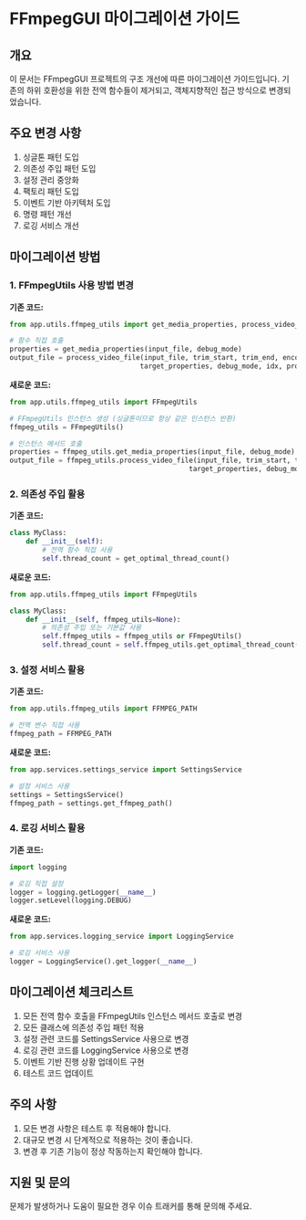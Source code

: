 # FFmpegGUI 마이그레이션 가이드

## 개요

이 문서는 FFmpegGUI 프로젝트의 구조 개선에 따른 마이그레이션 가이드입니다. 기존의 하위 호환성을 위한 전역 함수들이 제거되고, 객체지향적인 접근 방식으로 변경되었습니다.

## 주요 변경 사항

1. 싱글톤 패턴 도입
2. 의존성 주입 패턴 도입
3. 설정 관리 중앙화
4. 팩토리 패턴 도입
5. 이벤트 기반 아키텍처 도입
6. 명령 패턴 개선
7. 로깅 서비스 개선

## 마이그레이션 방법

### 1. FFmpegUtils 사용 방법 변경

**기존 코드:**
```python
from app.utils.ffmpeg_utils import get_media_properties, process_video_file

# 함수 직접 호출
properties = get_media_properties(input_file, debug_mode)
output_file = process_video_file(input_file, trim_start, trim_end, encoding_options, 
                                target_properties, debug_mode, idx, progress_callback)
```

**새로운 코드:**
```python
from app.utils.ffmpeg_utils import FFmpegUtils

# FFmpegUtils 인스턴스 생성 (싱글톤이므로 항상 같은 인스턴스 반환)
ffmpeg_utils = FFmpegUtils()

# 인스턴스 메서드 호출
properties = ffmpeg_utils.get_media_properties(input_file, debug_mode)
output_file = ffmpeg_utils.process_video_file(input_file, trim_start, trim_end, encoding_options, 
                                            target_properties, debug_mode, idx, progress_callback)
```

### 2. 의존성 주입 활용

**기존 코드:**
```python
class MyClass:
    def __init__(self):
        # 전역 함수 직접 사용
        self.thread_count = get_optimal_thread_count()
```

**새로운 코드:**
```python
from app.utils.ffmpeg_utils import FFmpegUtils

class MyClass:
    def __init__(self, ffmpeg_utils=None):
        # 의존성 주입 또는 기본값 사용
        self.ffmpeg_utils = ffmpeg_utils or FFmpegUtils()
        self.thread_count = self.ffmpeg_utils.get_optimal_thread_count()
```

### 3. 설정 서비스 활용

**기존 코드:**
```python
from app.utils.ffmpeg_utils import FFMPEG_PATH

# 전역 변수 직접 사용
ffmpeg_path = FFMPEG_PATH
```

**새로운 코드:**
```python
from app.services.settings_service import SettingsService

# 설정 서비스 사용
settings = SettingsService()
ffmpeg_path = settings.get_ffmpeg_path()
```

### 4. 로깅 서비스 활용

**기존 코드:**
```python
import logging

# 로깅 직접 설정
logger = logging.getLogger(__name__)
logger.setLevel(logging.DEBUG)
```

**새로운 코드:**
```python
from app.services.logging_service import LoggingService

# 로깅 서비스 사용
logger = LoggingService().get_logger(__name__)
```

## 마이그레이션 체크리스트

1. 모든 전역 함수 호출을 FFmpegUtils 인스턴스 메서드 호출로 변경
2. 모든 클래스에 의존성 주입 패턴 적용
3. 설정 관련 코드를 SettingsService 사용으로 변경
4. 로깅 관련 코드를 LoggingService 사용으로 변경
5. 이벤트 기반 진행 상황 업데이트 구현
6. 테스트 코드 업데이트

## 주의 사항

1. 모든 변경 사항은 테스트 후 적용해야 합니다.
2. 대규모 변경 시 단계적으로 적용하는 것이 좋습니다.
3. 변경 후 기존 기능이 정상 작동하는지 확인해야 합니다.

## 지원 및 문의

문제가 발생하거나 도움이 필요한 경우 이슈 트래커를 통해 문의해 주세요. 